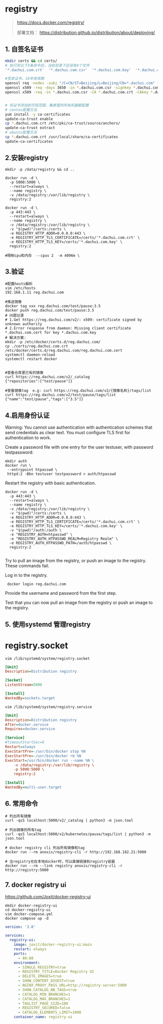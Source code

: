 # registry

> https://docs.docker.com/registry/
>
> 部署文档：
> https://distribution.github.io/distribution/about/deploying/


## 1. 自签名证书
```bash
mkdir certs && cd certs/
# 执行完以下3条命令后，当前目录下应该有4个文件
'*.dachui.com.crt'  '*.dachui.com.csr'  '*.dachui.com.key'  '*.dachui.com.srl'

#签发证书，10年有效期
openssl req -nodes -subj "/C=CN/ST=Beijing/L=Beijing/CN=*.dachui.com" -newkey rsa:2048 -keyout *.dachui.com.key -out *.dachui.com.csr
openssl x509 -req -days 3650 -in *.dachui.com.csr -signkey *.dachui.com.key -out *.dachui.com.crt
openssl x509 -req -in *.dachui.com.csr -CA *.dachui.com.crt -CAkey *.dachui.com.key -CAcreateserial -out *.dachui.com.crt -days 3650 


# 将证书添加到可信范围，集群里的所有机器都配置
# centos配置方法
yum install -y ca-certificates
update-ca-trust enable
cp *.dachui.com.crt /etc/pki/ca-trust/source/anchors/
update-ca-trust extract
# ubuntu配置方法
cp *.dachui.com.crt /usr/local/share/ca-certificates
update-ca-certificates

```


## 2.安装registry
```shell
mkdir -p /data/registry && cd ..

docker run -d \
  -p 5000:5000 \
  --restart=always \
  --name registry \
  -v /data/registry:/var/lib/registry \
  registry:2

docker run -d \
  -p 443:443 \
  --restart=always \
  --name registry \
  -v /data/registry:/var/lib/registry \
  -v "$(pwd)"/certs:/certs \
  -e REGISTRY_HTTP_ADDR=0.0.0.0:443 \
  -e REGISTRY_HTTP_TLS_CERTIFICATE=/certs/'*.dachui.com.crt' \
  -e REGISTRY_HTTP_TLS_KEY=/certs/'*.dachui.com.key' \
  registry:2
  
#限制cpu和内存  --cpus 2  -m 4096m \
```


## 3.验证
```shell
#配置hosts解析
vim /etc/hosts 
192.168.1.11 reg.dachui.com

#推送镜像
docker tag xxx reg.dachui.com/test/pause:3.5
docker push reg.dachui.com/test/pause:3.5
# 问题记录
# 1.Get https://reg.dachui.com/v2/: x509: certificate signed by unknown authority
# 2.Error response from daemon: Missing client certificate *.dachui.com.cert for key *.dachui.com.key
# 解决方案:
mkdir -p /etc/docker/certs.d/reg.dachui.com/
cp ./certs/reg.dachui.com.crt /etc/docker/certs.d/reg.dachui.com/reg.dachui.com.cert
systemctl daemon-reload
systemctl restart docker


#查看仓库里已有的镜像
curl https://reg.dachui.com/v2/_catalog
{"repositories":["test/pause"]}

#查看镜像tag  e.g: curl https://reg.dachui.com/v2/{镜像名称}/tags/list
curl https://reg.dachui.com/v2/test/pause/tags/list
{"name":"test/pause","tags":["3.5"]}
```


## 4.启用身份认证
Warning: You cannot use authentication with authentication schemes that send credentials as clear text. You must configure TLS first for authentication to work.


Create a password file with one entry for the user testuser, with password testpassword:
```shell
mkdir auth
docker run \
 --entrypoint htpasswd \
 httpd:2 -Bbn testuser testpassword > auth/htpasswd
```


Restart the registry with basic authentication.
```shell
docker run -d \
  -p 443:443 \
  --restart=always \
  --name registry \
  -v /data/registry:/var/lib/registry \
  -v "$(pwd)"/certs:/certs \
  -e REGISTRY_HTTP_ADDR=0.0.0.0:443 \
  -e REGISTRY_HTTP_TLS_CERTIFICATE=/certs/'*.dachui.com.crt' \
  -e REGISTRY_HTTP_TLS_KEY=/certs/'*.dachui.com.key' \
  -v "$(pwd)"/auth:/auth \
  -e "REGISTRY_AUTH=htpasswd" \
  -e "REGISTRY_AUTH_HTPASSWD_REALM=Registry Realm" \
  -e REGISTRY_AUTH_HTPASSWD_PATH=/auth/htpasswd \
  registry:2
  
```
Try to pull an image from the registry, or push an image to the registry. These commands fail.

Log in to the registry.
```shell
 docker login reg.dachui.com
```

Provide the username and password from the first step.

Test that you can now pull an image from the registry or push an image to the registry.

## 5. 使用systemd 管理registry

# registry.socket

`vim /lib/systemd/system/registry.socket`

```ini
[Unit]
Description=Distribution registry

[Socket]
ListenStream=5000

[Install]
WantedBy=sockets.target
```

`vim /lib/systemd/system/registry.service`

```ini
[Unit]
Description=Distribution registry
After=docker.service
Requires=docker.service

[Service]
#TimeoutStartSec=0
Restart=always
ExecStartPre=-/usr/bin/docker stop %N
ExecStartPre=-/usr/bin/docker rm %N
ExecStart=/usr/bin/docker run --name %N \
    -v /data/registry:/var/lib/registry \
    -p 5000:5000 \
    registry:2

[Install]
WantedBy=multi-user.target
```

## 6. 常用命令

```shell
# 列出所有镜像
curl -qsS localhost:5000/v2/_catalog | python3 -m json.tool

# 列出镜像的所有tag
curl -qsS localhost:5000/v2/kubernetes/pause/tags/list | python3 -m json.tool

# docker registry cli 列出所有镜像和tag
docker run --rm anoxis/registry-cli -r http://192.168.182.21:5000

# 当registry也在本地docker时，可以直接链接到registry容器
docker run --rm --link registry anoxis/registry-cli -r http://registry:5000
```

## 7. docker registry ui   

https://github.com/Joxit/docker-registry-ui


```shell
mkdir docker-registry-ui
cd docker-registry-ui
vim docker-compose.yml
docker compose up -d
```

```yaml
version: '3.8'

services:
  registry-ui:
    image: joxit/docker-registry-ui:main
    restart: always
    ports:
      - 80:80
    environment:
      - SINGLE_REGISTRY=true
      - REGISTRY_TITLE=Docker Registry UI
      - DELETE_IMAGES=true
      - SHOW_CONTENT_DIGEST=true
      - NGINX_PROXY_PASS_URL=http://registry-server:5000
      - SHOW_CATALOG_NB_TAGS=true
      - CATALOG_MIN_BRANCHES=1
      - CATALOG_MAX_BRANCHES=1
      - TAGLIST_PAGE_SIZE=100
      - REGISTRY_SECURED=false
      - CATALOG_ELEMENTS_LIMIT=1000
    container_name: registry-ui
```



